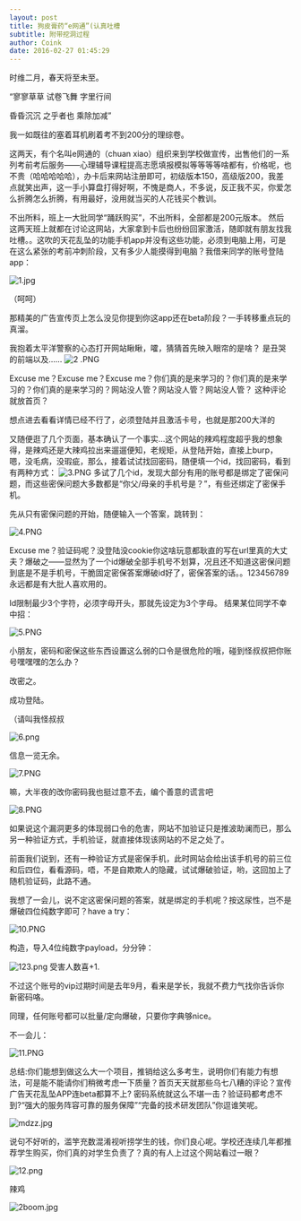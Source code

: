 ```yaml
---
layout: post
title: 狗皮膏药“e网通”(认真吐槽
subtitle: 附带挖洞过程
author: Coink
date: 2016-02-27 01:45:29
---
```

时维二月，春天将至未至。


“寥寥草草 试卷飞舞 字里行间

昏昏沉沉 之乎者也 乘除加减”

我一如既往的塞着耳机刷着考不到200分的理综卷。




这两天，有个名叫e网通的（chuan xiao）组织来到学校做宣传，出售他们的一系列考前考后服务——心理辅导课程提高志愿填报模拟等等等等啥都有，价格呢，也不贵（哈哈哈哈哈），办卡后来网站注册即可，初级版本150，高级版200，我差点就笑出声，这一手小算盘打得好啊，不愧是商人，不多说，反正我不买，你爱怎么折腾怎么折腾，有用最好，没用就当买的人花钱买个教训。

不出所料，班上一大批同学“踊跃购买”，不出所料，全部都是200元版本。
然后这两天班上就都在讨论这网站，大家拿到卡后也纷纷回家激活，随即就有朋友找我吐槽。。这吹的天花乱坠的功能手机app并没有这些功能，必须到电脑上用，可是在这么紧张的考前冲刺阶段，又有多少人能摸得到电脑？我借来同学的账号登陆app：

![1.jpg](https://i.loli.net/2016/03/24/56f41bab6df48.jpg)

（呵呵）

那精美的广告宣传页上怎么没见你提到你这app还在beta阶段？一手转移重点玩的真溜。

我抱着太平洋警察的心态打开网站瞅瞅，嚯，猜猜首先映入眼帘的是啥？
是丑哭的前端以及……
![2 .PNG](https://i.loli.net/2016/03/24/56f418f0830eb.png)

Excuse me？Excuse me？Excuse me？你们真的是来学习的？你们真的是来学习的？你们真的是来学习的？网站没人管？网站没人管？网站没人管？
这种评论就放首页？

想点进去看看详情已经不行了，必须登陆并且激活卡号，也就是那200大洋的

又随便逛了几个页面，基本确认了一个事实…这个网站的辣鸡程度超乎我的想象
得，是辣鸡还是大辣鸡拉出来遛遛便知，老规矩，从登陆开始，直接上burp，嗯，没毛病，没瑕疵，那么，接着试试找回密码，随便填一个id，找回密码，看到有两种方式：
![3.PNG](https://ooo.0o0.ooo/2016/03/24/56f418f06e145.png)
多试了几个id，发现大部分有用的账号都是绑定了密保问题，而这些密保问题大多数都是“你父/母亲的手机号是？”，有些还绑定了密保手机。

先从只有密保问题的开始，随便输入一个答案，跳转到：

![4.PNG](https://i.loli.net/2016/03/24/56f418f0a0fe4.png)

Excuse me？验证码呢？没登陆没cookie你这啥玩意都耿直的写在url里真的大丈夫？爆破之——显然为了一个id爆破全部手机号不划算，况且还不知道这密保问题到底是不是手机号，干脆固定密保答案爆破id好了，密保答案的话。。123456789永远都是有大批人喜欢用的。

Id限制最少3个字符，必须字母开头，那就先设定为3个字母。
结果某位同学不幸中招：

![5.PNG](https://i.loli.net/2016/03/24/56f418f03852a.png)

小朋友，密码和密保这些东西设置这么弱的口令是很危险的哦，碰到怪叔叔把你账号嘿嘿嘿的怎么办？

改密之。

成功登陆。

（请叫我怪叔叔

![6.png](https://i.loli.net/2016/03/24/56f418efdca93.png)

信息一览无余。

![7.PNG](https://i.loli.net/2016/03/24/56f418f0bcf22.png)

嘛，大半夜的改你密码我也挺过意不去，编个善意的谎言吧

![8.PNG](https://i.loli.net/2016/03/24/56f418f3ab00a.png)

如果说这个漏洞更多的体现弱口令的危害，网站不加验证只是推波助澜而已，那么另一种验证方式，手机验证，就直接体现该网站的不足之处了。

前面我们说到，还有一种验证方式是密保手机，此时网站会给出该手机号的前三位和后四位，看看源码，唔，不是自欺欺人的隐藏，试试爆破验证，哟，这回加上了随机验证码，此路不通。

我想了一会儿，说不定这密保问题的答案，就是绑定的手机呢？按这尿性，岂不是爆破四位纯数字即可？have a try：

![10.PNG](https://i.loli.net/2016/03/24/56f418f16d51b.png)

构造，导入4位纯数字payload，分分钟：

![123.png](https://i.loli.net/2016/03/24/56f41a9fdcd8b.png)
受害人数喜+1.

不过这个账号的vip过期时间是去年9月，看来是学长，我就不费力气找你告诉你新密码咯。

同理，任何账号都可以批量/定向爆破，只要你字典够nice。

不一会儿：

![11.PNG](https://i.loli.net/2016/03/24/56f4195a44ed8.png)

总结:你们能想到做这么大一个项目，推销给这么多考生，说明你们有能力有想法，可是能不能请你们稍微考虑一下质量？首页天天就那些乌七八糟的评论？宣传广告天花乱坠APP连beta都算不上? 密码系统就这么不堪一击？验证码都考虑不到?“强大的服务阵容可靠的服务保障”“完备的技术研发团队”你逗谁笑呢。

![mdzz.jpg](https://i.loli.net/2016/03/24/56f4195a51f3e.jpg)

说句不好听的，滥竽充数混淆视听捞学生的钱，你们良心呢。学校还连续几年都推荐学生购买，你们真的对学生负责了？真的有人上过这个网站看过一眼？

![12.png](https://i.loli.net/2016/03/24/56f4195aee204.png)

辣鸡

![2boom.jpg](https://i.loli.net/2016/03/24/56f41959d4103.jpg)

